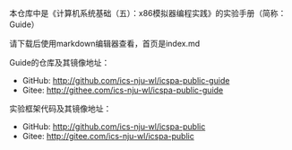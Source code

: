 本仓库中是《计算机系统基础（五）：x86模拟器编程实践》的实验手册（简称：Guide）

请下载后使用markdown编辑器查看，首页是index.md

Guide的仓库及其镜像地址：
* GitHub: http://github.com/ics-nju-wl/icspa-public-guide
* Gitee: http://githee.com/ics-nju-wl/icspa-public-guide

实验框架代码及其镜像地址：
* GitHub: http://github.com/ics-nju-wl/icspa-public
* Gitee: http://gitee.com/ics-nju-wl/icspa-public
